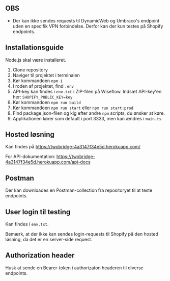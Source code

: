 ## OBS
- Der kan ikke sendes requests til DynamicWeb og Umbraco's endpoint uden en specifik VPN forbindelse. Derfor kan der kun testes på Shopify endpoints.

## Installationsguide
Node.js skal være installeret.
1. Clone repository
2. Naviger til projektet i terminalen
3. Kør kommandoen `npm i`
4. I roden af projektet, find `.env`
5. API-key kan findes i `env.txt` i ZIP-filen på Wiseflow. Indsæt API-key'en her:
`SHOPIFY_PUBLIC_KEY=key`
6. Kør kommandoen `npm run build`
7. Kør kommandoen `npm run start` eller `npm run start:prod` 
8. Find package.json-filen og kig efter andre `npm` scripts, du ønsker at køre.
9. Applikationen kører som default i port 3333, men kan ændres i `main.ts`

## Hosted løsning
Kan findes på https://twobridge-4a3147f34e5d.herokuapp.com/

For API-dokumentation: https://twobridge-4a3147f34e5d.herokuapp.com/api-docs

## Postman
Der kan downloades en Postman-collection fra repositoryet til at teste endpoints.

## User login til testing
Kan findes i `env.txt`.

Bemærk, at der ikke kan sendes login-requests til Shopify på den hosted løsning, da det er en server-side request.

## Authorization header
Husk at sende en Bearer-token i authorizaton headeren til diverse endpoints.
